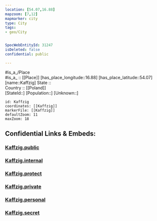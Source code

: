 ```yaml
---
location: [54.07,16.88] 
mapzoom: [7,12] 
mapmarker: city 
type: City
tags:
- geo/City


SpocWebEntityId: 31247
isDeleted: false
confidential: public

---
```

#is_a_/Place  
#is_a_ :: [[Place]] 
[has_place_longitude::16.88] 
[has_place_latitude::54.07] 
[name::Kaffzig] 
State ::  
Country :: [[Poland]]  
[StateId::] 
[Population::] 
[Unknown::] 


```leaflet
id: Kaffzig
coordinates: [[Kaffzig]] 
markerFile: [[Kaffzig]] 
defaultZoom: 11 
maxZoom: 18
```


## Confidential Links & Embeds: 

### [Kaffzig.public](/_public/\Earth\Continent\Europe\Europe~East\Poland\Provinces~Poland\Pomeranian\CityKaffzig.public.md) 

### [Kaffzig.internal](/_internal/\Earth\Continent\Europe\Europe~East\Poland\Provinces~Poland\Pomeranian\CityKaffzig.internal.md) 

### [Kaffzig.protect](/_protect/\Earth\Continent\Europe\Europe~East\Poland\Provinces~Poland\Pomeranian\CityKaffzig.protect.md) 

### [Kaffzig.private](/_private/\Earth\Continent\Europe\Europe~East\Poland\Provinces~Poland\Pomeranian\CityKaffzig.private.md) 

### [Kaffzig.personal](/_personal/\Earth\Continent\Europe\Europe~East\Poland\Provinces~Poland\Pomeranian\CityKaffzig.personal.md) 

### [Kaffzig.secret](/_secret/\Earth\Continent\Europe\Europe~East\Poland\Provinces~Poland\Pomeranian\CityKaffzig.secret.md)

